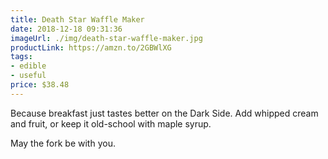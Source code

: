```yaml
---
title: Death Star Waffle Maker
date: 2018-12-18 09:31:36
imageUrl: ./img/death-star-waffle-maker.jpg
productLink: https://amzn.to/2GBWlXG
tags:
- edible
- useful
price: $38.48
---
```


Because breakfast just tastes better on the Dark Side. Add whipped cream and fruit, or keep it old-school with maple syrup.

May the fork be with you.